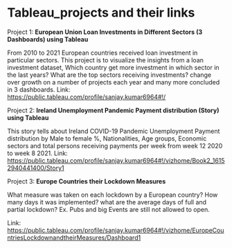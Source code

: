# Tableau_projects and their links


Project 1: **European Union Loan Investments in Different Sectors (3 Dashboards) using Tableau**

From 2010 to 2021 European countries received loan investment in particular sectors. This project is to visualize the insights from a loan investment dataset, Which country get more investment in which sector in the last years? What are the top sectors receiving investments? change over growth on a number of projects each year and many more concluded in 3 dashboards.
Link:  https://public.tableau.com/profile/sanjay.kumar6964#!/


Project 2: **Ireland Unemployment Pandemic Payment distribution (Story) using Tableau**

This story tells about Ireland COVID-19 Pandemic Unemployment Payment distribution by Male to female %, Nationalities, Age groups, Economic sectors and total persons receiving payments per week from week 12 2020 to week 8 2021.
Link: https://public.tableau.com/profile/sanjay.kumar6964#!/vizhome/Book2_16152940441400/Story1


Project 3: **Europe Countries their Lockdown Measures**

What measure was taken on each lockdown by a European country?
How many days it was implemented?
what are the average days of full and partial lockdown?
Ex. Pubs and big Events are still not allowed to open.

Link: https://public.tableau.com/profile/sanjay.kumar6964#!/vizhome/EuropeCountriesLockdownandtheirMeasures/Dashboard1
